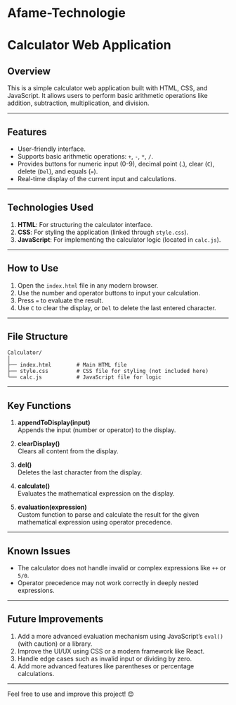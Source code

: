 # Afame-Technologie

# Calculator Web Application

## **Overview**  
This is a simple calculator web application built with HTML, CSS, and JavaScript. It allows users to perform basic arithmetic operations like addition, subtraction, multiplication, and division.

---

## **Features**
- User-friendly interface.  
- Supports basic arithmetic operations: `+`, `-`, `*`, `/`.  
- Provides buttons for numeric input (0-9), decimal point (.), clear (`C`), delete (`Del`), and equals (`=`).  
- Real-time display of the current input and calculations.  

---

## **Technologies Used**
1. **HTML**: For structuring the calculator interface.  
2. **CSS**: For styling the application (linked through `style.css`).  
3. **JavaScript**: For implementing the calculator logic (located in `calc.js`).

---

## **How to Use**
1. Open the `index.html` file in any modern browser.  
2. Use the number and operator buttons to input your calculation.  
3. Press `=` to evaluate the result.  
4. Use `C` to clear the display, or `Del` to delete the last entered character.

---

## **File Structure**
```
Calculator/
│
├── index.html        # Main HTML file
├── style.css         # CSS file for styling (not included here)
└── calc.js           # JavaScript file for logic
```

---

## **Key Functions**
1. **appendToDisplay(input)**  
   Appends the input (number or operator) to the display.  
   
2. **clearDisplay()**  
   Clears all content from the display.

3. **del()**  
   Deletes the last character from the display.  

4. **calculate()**  
   Evaluates the mathematical expression on the display.  

5. **evaluation(expression)**  
   Custom function to parse and calculate the result for the given mathematical expression using operator precedence.  

---

## **Known Issues**
- The calculator does not handle invalid or complex expressions like `++` or `5/0`.  
- Operator precedence may not work correctly in deeply nested expressions.

---

## **Future Improvements**
1. Add a more advanced evaluation mechanism using JavaScript’s `eval()` (with caution) or a library.  
2. Improve the UI/UX using CSS or a modern framework like React.  
3. Handle edge cases such as invalid input or dividing by zero.  
4. Add more advanced features like parentheses or percentage calculations.

---

Feel free to use and improve this project! 😊
